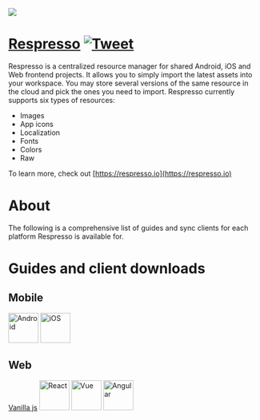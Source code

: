 [<img src="https://github.com/pontehu/respresso-sync-for-clients/blob/master/images/header.png?raw=true" />](https://respresso.io)  

# [Respresso](https://respresso.io) [![Tweet](https://img.shields.io/twitter/url/http/shields.io.svg?style=social)](https://twitter.com/intent/tweet?text=Save%20development%20time%21%20Respresso%20automatically%20transforms%20and%20delivers%20your%20digital%20assets%20into%20your%20projects&url=https://respresso.io&via=respresso_io&hashtags=developer,tool,localization,image,resources,digital-assets,convert,automation) 

Respresso is a centralized resource manager for shared Android, iOS and Web frontend projects. It allows you to simply import the latest assets into your workspace. You may store several versions of the same resource in the cloud and pick the ones you need to import. Respresso currently supports six types of resources:  
* Images  
* App icons  
* Localization  
* Fonts  
* Colors  
* Raw  

To learn more, check out [https://respresso.io](https://respresso.io)

# About
The following is a comprehensive list of guides and sync clients for each platform Respresso is available for.

# Guides and client downloads
## Mobile

[<img src="https://github.com/pontehu/respresso-sync-for-clients/blob/master/images/android.png?raw=true" height="60" alt="Android" />](https://github.com/pontehu/respresso-client-android)
[<img src="https://github.com/pontehu/respresso-sync-for-clients/blob/master/images/ios.png?raw=true" height="60" alt="iOS" />](https://github.com/pontehu/respresso-client-ios)

## Web
[Vanilla js](https://github.com/pontehu/respresso-vanilla)
[<img src="https://github.com/pontehu/respresso-sync-for-clients/blob/master/images/react.png?raw=true" height="60" alt="React" />](https://github.com/pontehu/respresso-react)
[<img src="https://github.com/pontehu/respresso-sync-for-clients/blob/master/images/vue.png?raw=true" height="60" alt="Vue" />](https://github.com/pontehu/respresso-vue)
[<img src="https://github.com/pontehu/respresso-sync-for-clients/blob/master/images/angular.png?raw=true" height="60" alt="Angular" />](https://github.com/pontehu/respresso-angular)


